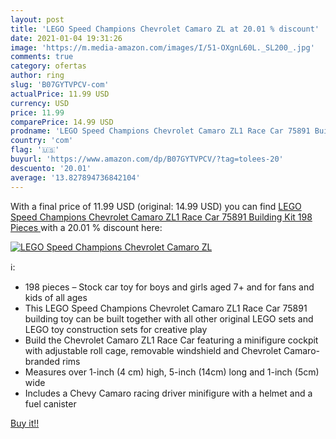 ```yaml
---
layout: post
title: 'LEGO Speed Champions Chevrolet Camaro ZL at 20.01 % discount'
date: 2021-01-04 19:31:26
image: 'https://m.media-amazon.com/images/I/51-OXgnL60L._SL200_.jpg'
comments: true
category: ofertas
author: ring
slug: 'B07GYTVPCV-com'
actualPrice: 11.99 USD
currency: USD
price: 11.99
comparePrice: 14.99 USD
prodname: 'LEGO Speed Champions Chevrolet Camaro ZL1 Race Car 75891 Building Kit  198 Pieces '
country: 'com'
flag: '🇺🇸'
buyurl: 'https://www.amazon.com/dp/B07GYTVPCV/?tag=tolees-20'
descuento: '20.01'
average: '13.827894736842104'
---
```


With a final price of 11.99 USD (original: 14.99 USD) you can find [LEGO Speed Champions Chevrolet Camaro ZL1 Race Car 75891 Building Kit  198 Pieces ](https://www.amazon.com/dp/B07GYTVPCV/?tag=tolees-20) with a  20.01 % discount here:

[![LEGO Speed Champions Chevrolet Camaro ZL](https://m.media-amazon.com/images/I/51-OXgnL60L._SL200_.jpg)](https://www.amazon.com/dp/B07GYTVPCV/?tag=tolees-20)

ℹ️:

- 198 pieces – Stock car toy for boys and girls aged 7+ and for fans and kids of all ages
- This LEGO Speed Champions Chevrolet Camaro ZL1 Race Car 75891 building toy can be built together with all other original LEGO sets and LEGO toy construction sets for creative play
- Build the Chevrolet Camaro ZL1 Race Car featuring a minifigure cockpit with adjustable roll cage, removable windshield and Chevrolet Camaro-branded rims
- Measures over 1-inch (4 cm) high, 5-inch (14cm) long and 1-inch (5cm) wide
- Includes a Chevy Camaro racing driver minifigure with a helmet and a fuel canister

[Buy it!!](https://www.amazon.com/dp/B07GYTVPCV/?tag=tolees-20)
